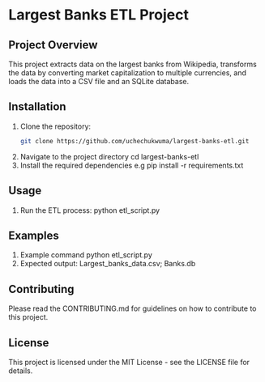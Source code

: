 # Largest Banks ETL Project

## Project Overview
This project extracts data on the largest banks from Wikipedia, transforms the data by converting market capitalization to multiple currencies, and loads the data into a CSV file and an SQLite database.

## Installation
1. Clone the repository:
   ```bash
   git clone https://github.com/uchechukwuma/largest-banks-etl.git

2. Navigate to the project directory
cd largest-banks-etl
3. Install the required dependencies
e.g pip install -r requirements.txt

## Usage
1. Run the ETL process: 
python etl_script.py

## Examples
1. Example command
python etl_script.py
2. Expected output: 
Largest_banks_data.csv;
Banks.db

## Contributing
Please read the CONTRIBUTING.md for guidelines on how to contribute to this project.

## License
This project is licensed under the MIT License - see the LICENSE file for details.
